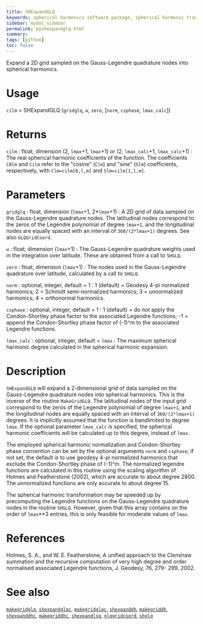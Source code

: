 ```yaml
---
title: SHExpandGLQ
keywords: spherical harmonics software package, spherical harmonic transform, legendre functions, multitaper spectral analysis, fortran, Python, gravity, magnetic field
sidebar: mydoc_sidebar
permalink: pyshexpandglq.html
summary:
tags: [python]
toc: false
---
```


Expand a 2D grid sampled on the Gauss-Legendre quadrature nodes into spherical harmonics.

# Usage

`cilm` = SHExpandGLQ (`gridglq`, `w`, `zero`, [`norm`, `csphase`, `lmax_calc`])

# Returns

`cilm` : float, dimension (2, `lmax`+1, `lmax`+1) or (2, `lmax_calc`+1, `lmax_calc`+1)
:   The real spherical harmonic coefficients of the function. The coefficients `C0lm` and `Cilm` refer to the "cosine" (`Clm`) and "sine" (`Slm`) coefficients, respectively, with `Clm=cilm[0,l,m]` and `Slm=cilm[1,l,m]`.

# Parameters

`gridglq` : float, dimension (`lmax`+1, 2\*`lmax`+1)
:   A 2D grid of data sampled on the Gauss-Legendre quadrature nodes. The latitudinal nodes correspond to the zeros of the Legendre polynomial of degree `lmax+1`, and the longitudinal nodes are equally spaced with an interval of `360/(2*lmax+1)` degrees. See also `GLQGridCoord`.

`w` : float, dimension (`lmax`+1)
:   The Gauss-Legendre quadrature weights used in the integration over latitude. These are obtained from a call to `SHGLQ`.

`zero` : float, dimension (`lmax`+1)
:   The nodes used in the Gauss-Legendre quadrature over latitude, calculated by a call to `SHGLQ`.

`norm` : optional, integer, default = 1
:   1 (default) = Geodesy 4-pi normalized harmonics; 2 = Schmidt semi-normalized harmonics; 3 = unnormalized harmonics; 4 = orthonormal harmonics.

`csphase` : optional, integer, default = 1
:   1 (default) = do not apply the Condon-Shortley phase factor to the associated Legendre functions; -1 = append the Condon-Shortley phase factor of (-1)^m to the associated Legendre functions.

`lmax_calc` : optional, integer, default = `lmax`
:   The maximum spherical harmonic degree calculated in the spherical harmonic expansion.

# Description

`SHExpandGLQ` will expand a 2-dimensional grid of data sampled on the Gauss-Legendre quadrature nodes into spherical harmonics. This is the inverse of the routine `MakeGridGLQ`. The latitudinal nodes of the input grid correspond to the zeros of the Legendre polynomial of degree `lmax+1`, and the longitudinal nodes are equally spaced with an interval of `360/(2*lmax+1)` degrees. It is implicitly assumed that the function is bandlimited to degree `lmax`. If the optional parameter `lmax_calc` is specified, the spherical harmonic coefficients will be calculated up to this degree, instead of `lmax`.

The employed spherical harmonic normalization and Condon-Shortley phase convention can be set by the optional arguments `norm` and `csphase`; if not set, the default is to use geodesy 4-pi normalized harmonics that exclude the Condon-Shortley phase of (-1)^m. The normalized legendre functions are calculated in this routine using the scaling algorithm of Holmes and Featherstone (2002), which are accurate to about degree 2800. The unnormalized functions are only accurate to about degree 15. 

The spherical harmonic transformation may be speeded up by precomputing the Legendre functions on the Gauss-Legendre quadrature nodes in the routine `SHGLQ`. However, given that this array contains on the order of `lmax`**3 entries, this is only feasible for moderate values of `lmax`.

# References

Holmes, S. A., and W. E. Featherstone, A unified approach to the Clenshaw
summation and the recursive computation of very high degree and
order normalised associated Legendre functions, J. Geodesy, 76, 279-
299, 2002.

# See also

[`makegridglq`](pymakegridglq.html), [`shexpandglqc`](pyshexpandglqc.html), [`makegridglqc`](pymakegridglqc.html), [`shexpanddh`](pyshexpanddh.html), [`makegriddh`](pymakegriddh.html), [`shexpanddhc`](pyshexpanddhc.html), [`makegriddhc`](pymakegriddhc.html), [`shexpandlsq`](pyshexpandlsq.html), [`glqgridcoord`](pyglqgridcoord.html), [`shglq`](pyshglq.html)

